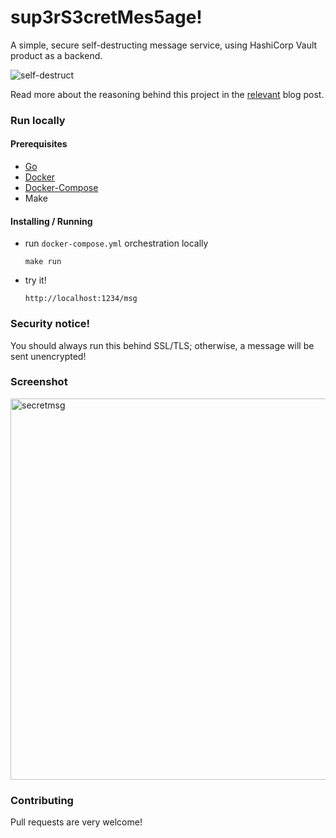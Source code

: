 # sup3rS3cretMes5age!

A simple, secure self-destructing message service, using HashiCorp Vault product as a backend.

![self-destruct](https://media.giphy.com/media/LBlyAAFJ71eMw/giphy.gif)

Read more about the reasoning behind this project in the [relevant](https://blog.algolia.com/secure-tool-for-one-time-self-destructing-messages/) blog post.

### Run locally

#### Prerequisites

* [Go](https://golang.org/doc/install)
* [Docker](https://docs.docker.com/engine/installation/)
* [Docker-Compose](https://docs.docker.com/compose/install/)
* Make

#### Installing / Running

* run `docker-compose.yml` orchestration locally

    ```shell
    make run
    ```

* try it!

    ```shell
    http://localhost:1234/msg
    ```


### Security notice!

You should always run this behind SSL/TLS; otherwise, a message will be sent unencrypted!


### Screenshot

<img width="610" alt="secretmsg" src="https://user-images.githubusercontent.com/357094/29357449-e9268adc-8277-11e7-8fef-b1eabfe62444.png">

### Contributing

Pull requests are very welcome!

